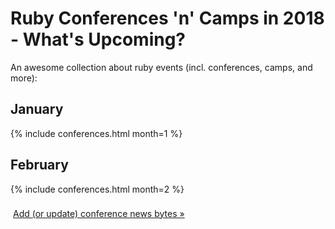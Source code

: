 # Ruby Conferences 'n' Camps in 2018 - What's Upcoming?

An awesome collection about ruby events (incl. conferences, camps, and more):


## January

{% include conferences.html month=1 %}

## February

{% include conferences.html month=2 %}





<div style="padding-left: 4px; padding-top: 8px">
  <a href="https://github.com/planetruby/calendar/blob/master/_data/conferences2018.yml">Add (or update) conference news bytes »</a>
</div>
